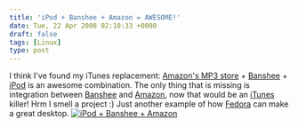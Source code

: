 ```yaml
---
title: 'iPod + Banshee + Amazon = AWESOME!'
date: Tue, 22 Apr 2008 02:10:33 +0000
draft: false
tags: [Linux]
type: post
---
```


I think I've found my iTunes replacement: [Amazon's MP3 store](http://www.amazon.com/mp3) + [Banshee](http://banshee-project.org/Main_Page) + [iPod](http://en.wikipedia.org/wiki/IPod#Models) is an awesome combination. The only thing that is missing is integration between [Banshee](http://banshee-project.org/Main_Page) and [Amazon](http://www.amazon.com/mp3), now that would be an [iTunes](http://www.apple.com/itunes/) killer! Hrm I smell a project :) Just another example of how [Fedora](http://fedoraproject.org/en/get-fedora) can make a great desktop. [![iPod + Banshee + Amazon](http://zeusville.files.wordpress.com/2008/04/screenshot.png?w=300)](http://zeusville.files.wordpress.com/2008/04/screenshot.png)